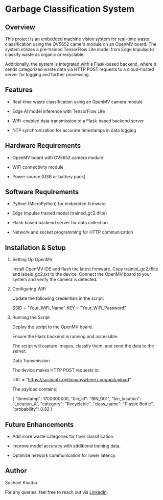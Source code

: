 # Garbage Classification System

## Overview

This project is an embedded machine vision system for real-time waste classification using the OV5652 camera module on an OpenMV board. The system utilizes a pre-trained TensorFlow Lite model from Edge Impulse to classify waste as organic or recyclable.

Additionally, the system is integrated with a Flask-based backend, where it sends categorized waste data via HTTP POST requests to a cloud-hosted server for logging and further processing.

## Features

- Real-time waste classification using an OpenMV camera module

- Edge AI model inference with TensorFlow Lite

- WiFi-enabled data transmission to a Flask-based backend server

- NTP synchronization for accurate timestamps in data logging

## Hardware Requirements

- OpenMV board with OV5652 camera module

- WiFi connectivity module

- Power source (USB or battery pack)

## Software Requirements

- Python (MicroPython) for embedded firmware

- Edge Impulse trained model (trained_gc2.tflite)

- Flask-based backend server for data collection

- Network and socket programming for HTTP communication

## Installation & Setup

1. Setting Up OpenMV

   Install OpenMV IDE and flash the latest firmware.
   Copy trained_gc2.tflite and labels_gc2.txt to the device.
   Connect the OpenMV board to your system and verify the camera is detected.

2. Configuring WiFi

   Update the following credentials in the script:

   SSID = "Your_WiFi_Name"
   KEY = "Your_WiFi_Password"

3. Running the Script

   Deploy the script to the OpenMV board.

   Ensure the Flask backend is running and accessible.

   The script will capture images, classify them, and send the data to the server.

   Data Transmission

   The device makes HTTP POST requests to:

   URL = "https://sushantk.pythonanywhere.com/api/upload"

   The payload contains:

   {
   "timestamp": 1700000000,
   "bin_id": "BIN_001",
   "bin_location": "Location_A",
   "category": "Recyclable",
   "class_name": "Plastic Bottle",
   "probability": 0.92
   }

## Future Enhancements

- Add more waste categories for finer classification.

- Improve model accuracy with additional training data.

- Optimize network communication for lower latency.

## Author

Sushant Khattar

For any queries, feel free to reach out via [LinkedIn](https://www.linekdin.com/in/sushantkhattar).
